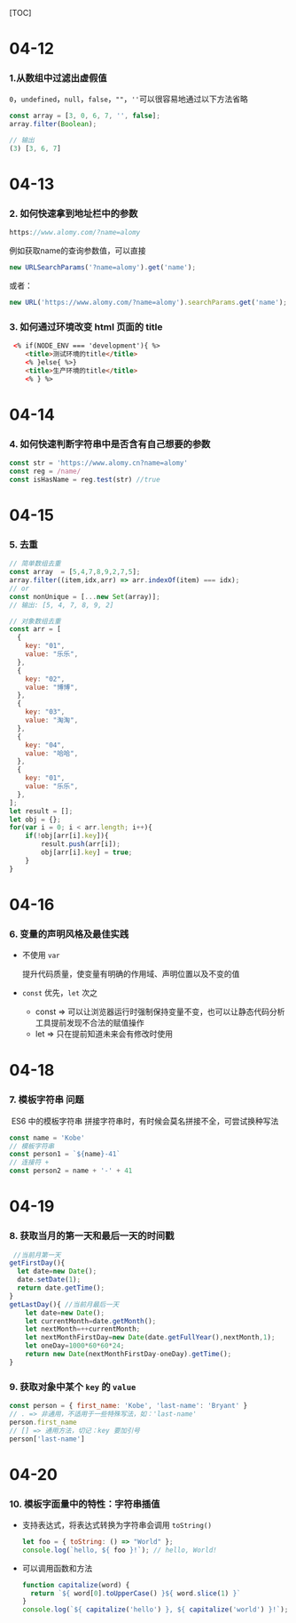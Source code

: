 [TOC]

# 04-12

### 1.从数组中过滤出虚假值

`0`，`undefined`，`null`，`false`，`""`，`''`可以很容易地通过以下方法省略

```js
const array = [3, 0, 6, 7, '', false];
array.filter(Boolean);

// 输出
(3) [3, 6, 7]
```



# 04-13

### 2. 如何快速拿到地址栏中的参数 

```js
https://www.alomy.com/?name=alomy
```

例如获取name的查询参数值，可以直接

```js
new URLSearchParams('?name=alomy').get('name');
```

或者：

```js
new URL('https://www.alomy.com/?name=alomy').searchParams.get('name');
```

### 3. 如何通过环境改变 html 页面的 title

```html
 <% if(NODE_ENV === 'development'){ %>
    <title>测试环境的title</title>
    <% }else{ %>}
    <title>生产环境的title</title>
    <% } %>
```



# 04-14

### 4. 如何快速判断字符串中是否含有自己想要的参数

```js
const str = 'https://www.alomy.cn?name=alomy'
const reg = /name/
const isHasName = reg.test(str) //true
```



# 04-15

### 5. 去重

```js
// 简单数组去重
const array  = [5,4,7,8,9,2,7,5];
array.filter((item,idx,arr) => arr.indexOf(item) === idx);
// or
const nonUnique = [...new Set(array)];
// 输出: [5, 4, 7, 8, 9, 2]

// 对象数组去重
const arr = [
  {
    key: "01",
    value: "乐乐",
  },
  {
    key: "02",
    value: "博博",
  },
  {
    key: "03",
    value: "淘淘",
  },
  {
    key: "04",
    value: "哈哈",
  },
  {
    key: "01",
    value: "乐乐",
  },
];
let result = [];
let obj = {};
for(var i = 0; i < arr.length; i++){
	if(!obj[arr[i].key]){
		result.push(arr[i]);
		obj[arr[i].key] = true;
	}
}
```



# 04-16

### 6. 变量的声明风格及最佳实践

* 不使用 `var`

  提升代码质量，使变量有明确的作用域、声明位置以及不变的值

* `const` 优先，`let` 次之

  * const => 可以让浏览器运行时强制保持变量不变，也可以让静态代码分析工具提前发现不合法的赋值操作
  * let => 只在提前知道未来会有修改时使用



# 04-18

### 7. 模板字符串 问题

​	ES6 中的模板字符串 拼接字符串时，有时候会莫名拼接不全，可尝试换种写法

```js
const name = 'Kobe'
// 模板字符串
const person1 = `${name}-41`
// 连接符 +
const person2 = name + '-' + 41
```



# 04-19

### 8. 获取当月的第一天和最后一天的时间戳

```js
 //当前月第一天
getFirstDay(){ 
  let date=new Date();
  date.setDate(1);
  return date.getTime();
}
getLastDay(){ //当前月最后一天
    let date=new Date();
    let currentMonth=date.getMonth();
    let nextMonth=++currentMonth;
    let nextMonthFirstDay=new Date(date.getFullYear(),nextMonth,1);
    let oneDay=1000*60*60*24;
    return new Date(nextMonthFirstDay-oneDay).getTime();
}
```

### 9. 获取对象中某个 `key` 的 `value`

```js
const person = { first_name: 'Kobe', 'last-name': 'Bryant' }
// . => 非通用，不适用于一些特殊写法，如：'last-name'
person.first_name
// [] => 通用方法，切记：key 要加引号
person['last-name']
```



# 04-20

### 10. 模板字面量中的特性：字符串插值

- 支持表达式，将表达式转换为字符串会调用 `toString()`

  ```js
  let foo = { toString: () => "World" };
  console.log(`hello, ${ foo }!`); // hello, World!
  ```

- 可以调用函数和方法

  ```js
  function capitalize(word) {
    return `${ word[0].toUpperCase() }${ word.slice(1) }`
  }
  console.log(`${ capitalize('hello') }, ${ capitalize('world') }!`); // hello, World!
  ```